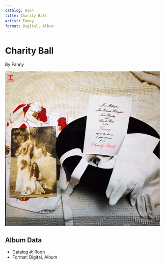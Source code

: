 ```yaml
---
catalog: Roon
title: Charity Ball
artist: Fanny
format: Digital, Album
---
```


# Charity Ball

By Fanny

![](../../assets/albumcovers/Fanny-Charity_Ball.png)

## Album Data

- Catalog #: Roon
- Format: Digital, Album

